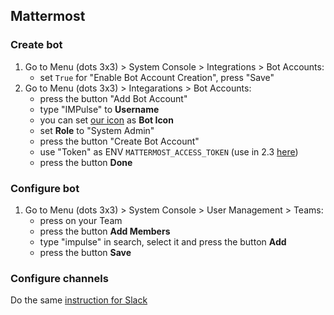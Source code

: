 ## Mattermost

### Create bot

1. Go to Menu (dots 3x3) > System Console > Integrations > Bot Accounts:
    - set `True` for "Enable Bot Account Creation", press "Save"
2. Go to Menu (dots 3x3) > Integarations > Bot Accounts:
    - press the button "Add Bot Account"
    - type "IMPulse" to **Username**
    - you can set [our icon](media/logo.png) as **Bot Icon**
    - set **Role** to "System Admin"
    - press the button "Create Bot Account"
    - use "Token" as ENV `MATTERMOST_ACCESS_TOKEN` (use in 2.3 [here](installation.md#23-impulse))
    - press the button **Done**

### Configure bot

1. Go to Menu (dots 3x3) > System Console > User Management > Teams:
    - press on your Team
    - press the button **Add Members**
    - type "impulse" in search, select it and press the button **Add**
    - press the button **Save**

### Configure channels

Do the same [instruction for Slack](slack.md#configure-channels)

<!-- 4. To use IMPulse bot in private channels you should add it manually. Run command in all necessary private channels:
    ```
    /invite @impulse 
    ``` -->
